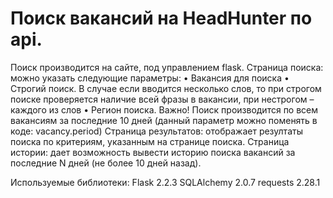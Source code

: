 # Поиск вакансий на HeadHunter по api.

Поиск производится на сайте, под управлением flask.
Страница поиска: можно указать следующие параметры:
•	Вакансия для поиска
•	Строгий поиск. В случае если вводится несколько слов, то при строгом поиске проверяется наличие всей фразы в вакансии, при нестрогом – каждого из слов
•	Регион поиска.
Важно! Поиск производится по всем вакансиям за последние 10 дней (данный параметр можно поменять в коде: vacancy.period)
Страница результатов: отображает резултаты поиска по критериям, указанным на странице поиска.
Страница истории: дает возможность вывести историю поиска вакансий за последние N дней (не более 10 дней назад). 

Используемые библиотеки:
Flask	2.2.3
SQLAlchemy	2.0.7
requests	2.28.1